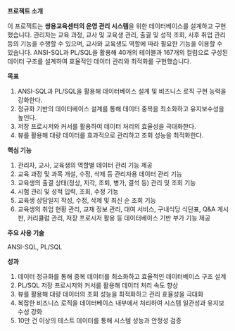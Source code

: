 **프로젝트 소개**

이 프로젝트는 **쌍용교육센터의 운영 관리 시스템**을 위한 데이터베이스를 설계하고 구현했습니다. 관리자는 교육 과정, 교사 및 교육생 관리, 출결 및 성적 조회, 사후 취업 관리 등의 기능을 수행할 수 있으며, 교사와 교육생도 역할에 따라 필요한 기능을 이용할 수 있습니다. ANSI-SQL과 PL/SQL을 활용해 40개의 테이블과 167개의 컬럼으로 구성된 데이터 구조를 설계하여 효율적인 데이터 관리와 최적화를 구현했습니다.


**목표**
1. ANSI-SQL과 PL/SQL을 활용해 데이터베이스 설계 및 비즈니스 로직 구현 능력을 강화한다.
2. 정규화 기반의 데이터베이스 설계를 통해 데이터 중복을 최소화하고 유지보수성을 높인다.
3. 저장 프로시저와 커서를 활용하여 데이터 처리의 효율성을 극대화한다.
4. 뷰를 활용해 대량 데이터를 효과적으로 관리하고 조회 성능을 최적화한다.


**핵심 기능** 
1. 관리자, 교사, 교육생의 역할별 데이터 관리 기능 제공
2. 교육 과정 및 과목 개설, 수정, 삭제 등 관리자용 데이터 관리 기능
3. 교육생의 출결 상태(정상, 지각, 조퇴, 병가, 결석 등) 관리 및 조회 기능
4. 시험 관리 및 성적 입력, 조회, 수정 기능
5. 교육생 상담일지 작성, 수정, 삭제 및 최신 순 조회 기능
6. 교육생의 취업 현황 관리, 교재 정보 관리, 대여 서비스, 구내식당 식단표, Q&A 게시판, 커리큘럼 관리, 저장 프로시저 활용 등 데이터베이스 기반 부가 기능 제공


**주요 사용 기술**

ANSI-SQL, PL/SQL


**성과**
1. 데이터 정규화를 통해 중복 데이터를 최소화하고 효율적인 데이터베이스 구조 설계
2. PL/SQL 저장 프로시저와 커서를 활용해 데이터 처리 속도 향상
3. 뷰를 활용해 대량 데이터의 조회 성능을 최적화하고 관리 효율성을 극대화
4. 복잡한 비즈니스 로직을 데이터베이스 내부에서 처리하여 시스템 일관성과 유지보수성 강화
5. 10만 건 이상의 테스트 데이터를 통해 시스템 성능과 안정성 검증
